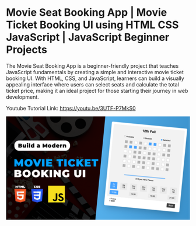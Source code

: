 # Movie Seat Booking App | Movie Ticket Booking UI using HTML CSS JavaScript | JavaScript Beginner Projects

The Movie Seat Booking App is a beginner-friendly project that teaches JavaScript fundamentals by creating a simple and interactive movie ticket booking UI. With HTML, CSS, and JavaScript, learners can build a visually appealing interface where users can select seats and calculate the total ticket price, making it an ideal project for those starting their journey in web development.

Youtube Tutorial Link: https://youtu.be/3UTF-P7MkS0

![Movie Seat Booking App](MovieTicketBookingUI.png)
